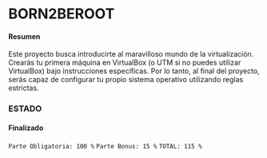 # BORN2BEROOT

#### Resumen

Este proyecto busca introducirte al maravilloso mundo de la virtualización.
Crearás tu primera máquina en VirtualBox (o UTM si no puedes utilizar VirtualBox)
bajo instrucciones específicas. Por lo tanto, al final del proyecto, serás capaz de configurar
tu propio sistema operativo utilizando reglas estrictas.

### ESTADO
#### Finalizado

```Parte Obligatoria: 100 %```
```Parte Bonus: 15 %```
```TOTAL: 115 %```
